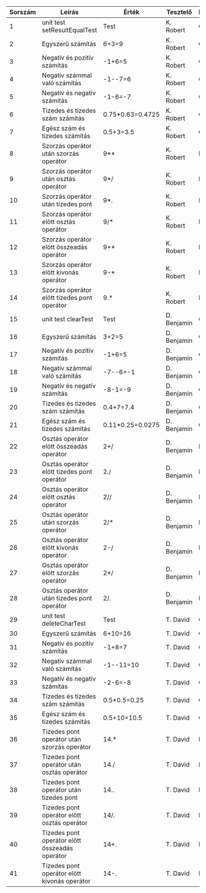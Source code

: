| Sorszám | Leírás | Érték | Tesztelő | Eredmény |
| ------- | ------- | ----- | -------- | -------- |
| 1 | unit test setResultEqualTest | Test | K. Robert | OK |
| 2 | Egyszerű számítás | 6+3=9 | K. Robert | OK |
| 3 | Negatív és pozitív számítás | -1+6=5 | K. Robert | OK |
| 4 | Negatív számmal való számítás | -1--7=6 | K. Robert | OK |
| 5 | Negatív és negatív számítás | -1-6=-7 | K. Robert | OK |
| 6 | Tizedes és tizedes szám számítás | 0.75*0.63=0.4725 | K. Robert | OK |
| 7 | Egész szám és tizedes számítás | 0.5+3=3.5 | K. Robert | OK |
| 8 | Szorzás operátor után szorzás operátor | 9** | K. Robert | HIBA |
| 9 | Szorzás operátor után osztás operátor | 9*/ | K. Robert | HIBA |
| 10 | Szorzás operátor után tizedes pont | 9*. | K. Robert | HIBA |
| 11 | Szorzás operátor elött osztás operátor | 9/* | K. Robert | HIBA |
| 12 | Szorzás operátor elött összeadás operátor | 9+* | K. Robert | HIBA |
| 13 | Szorzás operátor elött kivonás operátor | 9-* | K. Robert | HIBA |
| 14 | Szorzás operátor elött tizedes pont operátor | 9.* | K. Robert | HIBA |
| 15 | unit test clearTest | Test | D. Benjamin | OK |
| 16 | Egyszerű számítás | 3+2=5| D. Benjamin | OK |
| 17 | Negatív és pozitív számítás | -1+6=5 | D. Benjamin| OK |
| 18 | Negatív számmal való számítás |-7--6=-1| D. Benjamin | OK |
| 19 | Negatív és negatív számítás | -8-1=-9| D. Benjamin | OK |
| 20 | Tizedes és tizedes szám számítás | 0.4+7=7.4| D. Benjamin | OK |
| 21 | Egész szám és tizedes számítás | 0.11*0.25=0.0275| D. Benjamin | OK |
| 22 | Osztás operátor elött összeadás operátor | 2+/ | D. Benjamin | HIBA |
| 23 | Osztás operátor elött tizedes pont operátor | 2./ | D. Benjamin | HIBA |
| 24 | Osztás operátor elött osztás operátor | 2// | D. Benjamin | HIBA |
| 25 | Osztás operátor után szorzás operátor | 2/* | D. Benjamin | HIBA |
| 26 | Osztás operátor elött kivonás operátor | 2-/ | D. Benjamin | HIBA |
| 27 | Osztás operátor elött szorzás operátor | 2*/ | D. Benjamin | HIBA |
| 28 | Osztás operátor után tizedes pont operátor | 2/. | D. Benjamin | HIBA |
| 29 | unit test deleteCharTest | Test | T. David | OK |
| 30 | Egyszerű számítás | 6+10=16 | T. David | OK |
| 31 | Negatív és pozitív számítás | -1+8=7 | T. David | OK |
| 32 | Negatív számmal való számítás | -1--11=10 | T. David | OK |
| 33 | Negatív és negatív számítás | -2-6=-8 | T. David | OK |
| 34 | Tizedes és tizedes szám számítás | 0.5*0.5=0.25 | T. David | OK |
| 35 | Egész szám és tizedes számítás | 0.5+10=10.5 | T. David | OK |
| 36 | Tizedes pont operátor után szorzás operátor | 14.* | T. David | HIBA |
| 37 | Tizedes pont operátor után osztás operátor | 14./ | T. David | HIBA |
| 38 | Tizedes pont operátor után tizedes pont | 14.. | T. David | HIBA |
| 39 | Tizedes pont operátor elött osztás operátor | 14/. | T. David | HIBA |
| 40 | Tizedes pont operátor elött összeadás operátor | 14+. | T. David | HIBA |
| 41 | Tizedes pont operátor elött kivonás operátor | 14-. | T. David | HIBA |
